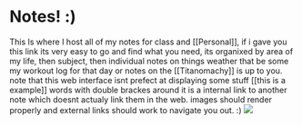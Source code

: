 # Notes! :)
This Is where I host all of my notes for class and [[Personal]], if i gave you this link its very easy to go and find what you need, its organixed by area of my life, then subject, then individual notes on things weather that be some my workout log for that day or notes on the [[Titanomachy]] is up to you. note that this web interface isnt prefect at displaying some stuff [[this is a example]] words with double brackes around it is a internal link to another note which doesnt actualy link them in the web. images should render properly and external links should work to navigate you out. :)
![](https://media2.giphy.com/media/v1.Y2lkPTc5MGI3NjExemdkNXg1anJ1dWo3ZWUzbnNlN21lZmUwbmE0a2RuY3F3cDNqcXdraSZlcD12MV9pbnRlcm5hbF9naWZfYnlfaWQmY3Q9cw/rrasLFSTyi4Th1e8Xo/giphy.webp) 
